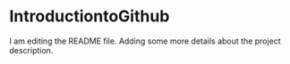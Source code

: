 # IntroductiontoGithub
I am editing the README file. Adding some more details about the project description.


